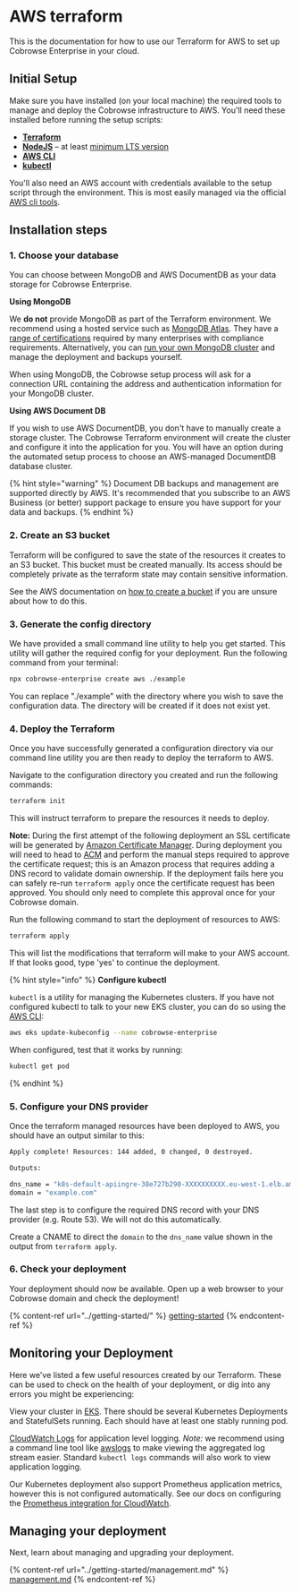 # AWS terraform

This is the documentation for how to use our Terraform for AWS to set up Cobrowse Enterprise in your cloud.

## Initial Setup

Make sure you have installed (on your local machine) the required tools to manage and deploy the Cobrowse infrastructure to AWS. You'll need these installed before running the setup scripts:

* [**Terraform**](https://www.terraform.io/)
* [**NodeJS**](https://nodejs.org/en/) – at least [minimum LTS version](https://nodejs.org/en/about/releases/)
* [**AWS CLI**](https://aws.amazon.com/cli/)
* [**kubectl**](https://kubernetes.io/docs/tasks/tools/)

You'll also need an AWS account with credentials available to the setup script through the environment. This is most easily managed via the official [AWS cli tools](https://aws.amazon.com/cli/).

## Installation steps

### 1. Choose your database

You can choose between MongoDB and AWS DocumentDB as your data storage for Cobrowse Enterprise.

**Using MongoDB**

We **do not** provide MongoDB as part of the Terraform environment. We recommend using a hosted service such as [MongoDB Atlas](https://docs.atlas.mongodb.com/getting-started/). They have a [range of certifications](https://www.mongodb.com/cloud/trust) required by many enterprises with compliance requirements. Alternatively, you can [run your own MongoDB cluster](https://docs.mongodb.com/manual/administration/install-community/) and manage the deployment and backups yourself.

When using MongoDB, the Cobrowse setup process will ask for a connection URL containing the address and authentication information for your MongoDB cluster.

**Using AWS Document DB**

If you wish to use AWS DocumentDB, you don't have to manually create a storage cluster. The Cobrowse Terraform environment will create the cluster and configure it into the application for you. You will have an option during the automated setup process to choose an AWS-managed DocumentDB database cluster.

{% hint style="warning" %}
Document DB backups and management are supported directly by AWS. It's recommended that you subscribe to an AWS Business (or better) support package to ensure you have support for your data and backups.
{% endhint %}

### 2. Create an S3 bucket

Terraform will be configured to save the state of the resources it creates to an S3 bucket. This bucket must be created manually. Its access should be completely private as the terraform state may contain sensitive information.

See the AWS documentation on [how to create a bucket](https://docs.aws.amazon.com/AmazonS3/latest/user-guide/create-bucket.html) if you are unsure about how to do this.

### 3. Generate the config directory

We have provided a small command line utility to help you get started. This utility will gather the required config for your deployment. Run the following command from your terminal:

```bash
npx cobrowse-enterprise create aws ./example
```

You can replace "./example" with the directory where you wish to save the configuration data. The directory will be created if it does not exist yet.

### 4. Deploy the Terraform

Once you have successfully generated a configuration directory via our command line utility you are then ready to deploy the terraform to AWS.

Navigate to the configuration directory you created and run the following commands:

```bash
terraform init
```

This will instruct terraform to prepare the resources it needs to deploy.

**Note:** During the first attempt of the following deployment an SSL certificate will be generated by [Amazon Certificate Manager](https://console.aws.amazon.com/acm/home). During deployment you will need to head to [ACM](https://console.aws.amazon.com/acm/home) and perform the manual steps required to approve the certificate request; this is an Amazon process that requires adding a DNS record to validate domain ownership. If the deployment fails here you can safely re-run `terraform apply` once the certificate request has been approved. You should only need to complete this approval once for your Cobrowse domain.

Run the following command to start the deployment of resources to AWS:

```bash
terraform apply
```

This will list the modifications that terraform will make to your AWS account. If that looks good, type 'yes' to continue the deployment.

{% hint style="info" %}
**Configure kubectl**

`kubectl` is a utility for managing the Kubernetes clusters. If you have not configured kubectl to talk to your new EKS cluster, you can do so using the [AWS CLI](https://aws.amazon.com/cli/):

```bash
aws eks update-kubeconfig --name cobrowse-enterprise
```

When configured, test that it works by running:

```bash
kubectl get pod
```
{% endhint %}

### 5. Configure your DNS provider

Once the terraform managed resources have been deployed to AWS, you should have an output similar to this:

```bash
Apply complete! Resources: 144 added, 0 changed, 0 destroyed.

Outputs:

dns_name = "k8s-default-apiingre-38e727b290-XXXXXXXXXX.eu-west-1.elb.amazonaws.com"
domain = "example.com"
```

The last step is to configure the required DNS record with your DNS provider (e.g. Route 53). We will not do this automatically.

Create a CNAME to direct the `domain` to the `dns_name` value shown in the output from `terraform apply`.

### 6. Check your deployment

Your deployment should now be available. Open up a web browser to your Cobrowse domain and check the deployment!

{% content-ref url="../getting-started/" %}
[getting-started](../getting-started/)
{% endcontent-ref %}

## Monitoring your Deployment

Here we've listed a few useful resources created by our Terraform. These can be used to check on the health of your deployment, or dig into any errors you might be experiencing:

View your cluster in [EKS](https://console.aws.amazon.com/eks/home). There should be several Kubernetes Deployments and StatefulSets running. Each should have at least one stably running pod.

[CloudWatch Logs](https://console.aws.amazon.com/cloudwatch/home#logStream:group=cobrowse-enterprise) for application level logging. _Note:_ we recommend using a command line tool like [awslogs](https://github.com/jorgebastida/awslogs) to make viewing the aggregated log stream easier. Standard `kubectl logs` commands will also work to view application logging.

Our Kubernetes deployment also support Prometheus application metrics, however this is not configured automatically. See our docs on configuring the [Prometheus integration for CloudWatch](amazon-web-services.md).

## Managing your deployment

Next, learn about managing and upgrading your deployment.

{% content-ref url="../getting-started/management.md" %}
[management.md](../getting-started/management.md)
{% endcontent-ref %}

